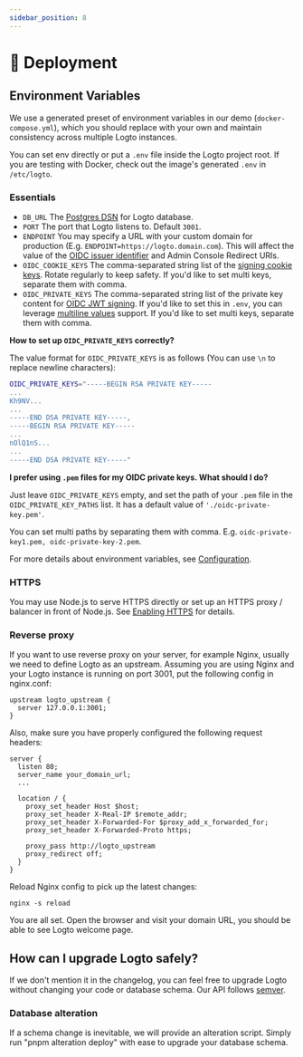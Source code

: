 ```yaml
---
sidebar_position: 8
---
```


# 🚀 Deployment

## Environment Variables

We use a generated preset of environment variables in our demo (`docker-compose.yml`), which you should replace with your own and maintain consistency across multiple Logto instances.

You can set env directly or put a `.env` file inside the Logto project root. If you are testing with Docker, check out the image's generated `.env` in `/etc/logto`.

### Essentials

- `DB_URL` The [Postgres DSN](https://www.postgresql.org/docs/14/libpq-connect.html#id-1.7.3.8.3.6) for Logto database.
- `PORT` The port that Logto listens to. Default `3001`.
- `ENDPOINT` You may specify a URL with your custom domain for production (E.g. `ENDPOINT=https://logto.domain.com`). This will affect the value of the [OIDC issuer identifier](https://openid.net/specs/openid-connect-core-1_0.html#IssuerIdentifier) and Admin Console Redirect URIs.
- `OIDC_COOKIE_KEYS` The comma-separated string list of the [signing cookie keys](https://github.com/panva/node-oidc-provider/blob/main/docs/README.md#cookieskeys). Rotate regularly to keep safety. If you'd like to set multi keys, separate them with comma.
- `OIDC_PRIVATE_KEYS` The comma-separated string list of the private key content for [OIDC JWT signing](https://openid.net/specs/openid-connect-core-1_0.html#Signing). If you'd like to set this in `.env`, you can leverage [multiline values](https://github.com/motdotla/dotenv#multiline-values) support. If you'd like to set multi keys, separate them with comma.

**How to set up `OIDC_PRIVATE_KEYS` correctly?**

The value format for `OIDC_PRIVATE_KEYS` is as follows (You can use `\n` to replace newline characters):

```bash
OIDC_PRIVATE_KEYS="-----BEGIN RSA PRIVATE KEY-----
...
Kh9NV...
...
-----END DSA PRIVATE KEY-----,
-----BEGIN RSA PRIVATE KEY-----
...
nOlQ1nS...
...
-----END DSA PRIVATE KEY-----"
```

**I prefer using `.pem` files for my OIDC private keys. What should I do?**

Just leave `OIDC_PRIVATE_KEYS` empty, and set the path of your `.pem` file in the `OIDC_PRIVATE_KEY_PATHS` list. It has a default value of `'./oidc-private-key.pem'`.

You can set multi paths by separating them with comma. E.g. `oidc-private-key1.pem, oidc-private-key-2.pem`.

For more details about environment variables, see [Configuration](../../references/core/configuration.md).

### HTTPS

You may use Node.js to serve HTTPS directly or set up an HTTPS proxy / balancer in front of Node.js. See [Enabling HTTPS](../../references/core/configuration.md#enabling-https) for details.

### Reverse proxy

If you want to use reverse proxy on your server, for example Nginx, usually we need to define Logto as an upstream.
Assuming you are using Nginx and your Logto instance is running on port 3001, put the following config in nginx.conf:

```
upstream logto_upstream {
  server 127.0.0.1:3001;
}
```

Also, make sure you have properly configured the following request headers:

```
server {
  listen 80;
  server_name your_domain_url;
  ...

  location / {
    proxy_set_header Host $host;
    proxy_set_header X-Real-IP $remote_addr;
    proxy_set_header X-Forwarded-For $proxy_add_x_forwarded_for;
    proxy_set_header X-Forwarded-Proto https;

    proxy_pass http://logto_upstream
    proxy_redirect off;
  }
}
```

Reload Nginx config to pick up the latest changes:

```
nginx -s reload
```

You are all set. Open the browser and visit your domain URL, you should be able to see Logto welcome page.

## How can I upgrade Logto safely?

If we don't mention it in the changelog, you can feel free to upgrade Logto without changing your code or database schema. Our API follows [semver](https://semver.org/).

### Database alteration

If a schema change is inevitable, we will provide an alteration script. Simply run "pnpm alteration deploy" with ease to upgrade your database schema.
